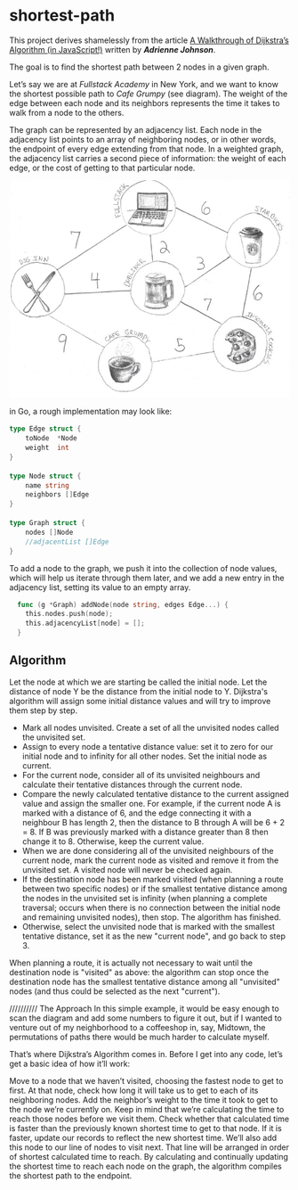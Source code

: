 # shortest-path

This project derives shamelessly from the article [A Walkthrough of Dijkstra’s Algorithm (in JavaScript!)](https://medium.com/@adriennetjohnson/a-walkthrough-of-dijkstras-algorithm-in-javascript-e94b74192026) written by _**Adrienne Johnson**_.


The goal is to find the shortest path between 2 nodes in a given graph.

Let’s say we are at _Fullstack Academy_ in New York, and we want to know the shortest possible path to _Cafe Grumpy_ (see diagram). The weight of the edge between each node and its neighbors represents the time it takes to walk from a node to the others.

The graph can be represented by an adjacency list. Each node in the adjacency list points to an array of neighboring nodes, or in other words, the endpoint of every edge extending from that node. In a weighted graph, the adjacency list carries a second piece of information: the weight of each edge, or the cost of getting to that particular node.

<img src="./graph.jpeg">

in Go, a rough implementation may look like:
```go
type Edge struct {
    toNode  *Node
    weight  int
}

type Node struct {
    name string
    neighbors []Edge
}

type Graph struct {
    nodes []Node
    //adjacentList []Edge
}
```
To add a node to the graph, we push it into the collection of node values, which will help us iterate through them later, and we add a new entry in the adjacency list, setting its value to an empty array.

```go
  func (g *Graph) addNode(node string, edges Edge...) {
    this.nodes.push(node); 
    this.adjacencyList[node] = [];
  }
```


## Algorithm

Let the node at which we are starting be called the initial node. Let the distance of node Y be the distance from the initial node to Y. Dijkstra's algorithm will assign some initial distance values and will try to improve them step by step.

- Mark all nodes unvisited. Create a set of all the unvisited nodes called the unvisited set.
- Assign to every node a tentative distance value: set it to zero for our initial node and to infinity for all other nodes. Set the initial node as current.
- For the current node, consider all of its unvisited neighbours and calculate their tentative distances through the current node. 
- Compare the newly calculated tentative distance to the current assigned value and assign the smaller one. For example, if the current node A is marked with a distance of 6, and the edge connecting it with a neighbour B has length 2, then the distance to B through A will be 6 + 2 = 8. If B was previously marked with a distance greater than 8 then change it to 8. Otherwise, keep the current value.
- When we are done considering all of the unvisited neighbours of the current node, mark the current node as visited and remove it from the unvisited set. A visited node will never be checked again.
- If the destination node has been marked visited (when planning a route between two specific nodes) or if the smallest tentative distance among the nodes in the unvisited set is infinity (when planning a complete traversal; occurs when there is no connection between the initial node and remaining unvisited nodes), then stop. The algorithm has finished.
- Otherwise, select the unvisited node that is marked with the smallest tentative distance, set it as the new "current node", and go back to step 3.

When planning a route, it is actually not necessary to wait until the destination node is "visited" as above: the algorithm can stop once the destination node has the smallest tentative distance among all "unvisited" nodes (and thus could be selected as the next "current").


//////////
The Approach
In this simple example, it would be easy enough to scan the diagram and add some numbers to figure it out, but if I wanted to venture out of my neighborhood to a coffeeshop in, say, Midtown, the permutations of paths there would be much harder to calculate myself.

That’s where Dijkstra’s Algorithm comes in. Before I get into any code, let’s get a basic idea of how it’ll work:

Move to a node that we haven’t visited, choosing the fastest node to get to first.
At that node, check how long it will take us to get to each of its neighboring nodes. Add the neighbor’s weight to the time it took to get to the node we’re currently on. Keep in mind that we’re calculating the time to reach those nodes before we visit them.
Check whether that calculated time is faster than the previously known shortest time to get to that node. If it is faster, update our records to reflect the new shortest time. We’ll also add this node to our line of nodes to visit next. That line will be arranged in order of shortest calculated time to reach.
By calculating and continually updating the shortest time to reach each node on the graph, the algorithm compiles the shortest path to the endpoint.

